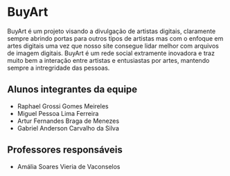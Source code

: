# BuyArt

BuyArt é um projeto visando a divulgação de artistas digitais, claramente sempre abrindo portas para outros tipos de artistas mas com o enfoque em artes digitais uma vez que nosso site consegue lidar melhor com arquivos de imagem digitais. BuyArt é um rede social extramente inovadora e traz muito bem a interação entre artistas e entusiastas por artes, mantendo sempre a intregridade das pessoas.

## Alunos integrantes da equipe

* Raphael Grossi Gomes Meireles
* Miguel Pessoa Lima Ferreira
* Artur Fernandes Braga de Menezes
* Gabriel Anderson Carvalho da Silva

## Professores responsáveis

* Amália Soares Vieria de Vaconselos
